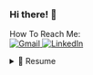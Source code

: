### Hi there! 👋 

How To Reach Me: <br>
<a href="mailto:teresamei935@gmail.com"> <img alt="Gmail" src="https://img.shields.io/badge/Gmail-D14836?style=for-the-badge&logo=gmail&logoColor=white" /> </a>
<a href="https://www.linkedin.com/in/teresa-mei-b90364215/"><img alt="LinkedIn" src="https://img.shields.io/badge/linkedin%20-%230077B5.svg?&style=for-the-badge&logo=linkedin&logoColor=white"/></a>

<details>
  <summary>📃 Resume</summary>
  
## Education
- 📖 **Computer Science Major, Entrepreneurship and Innovation Minor**\
📆 2019 - 2023\
📍 **University of the San Francisco** - San Francisco, California\
🎓 Summa Cum Laude 

## Experience
- 📖 **DubPrime(TechStars '24) - Intern**\
📆 AUG 2024 - OCT 2024\
• Collaborated with stakeholders to ensure the technology aligns with company values\
• Researched and developed strategies for integrating explainable and inclusive AI

- 📖 **USF - Programming Language Paradigms Teaching Assistant**\
📆 JAN 2022 - MAY 2022\
• Analyzed course material to create a teaching plan for office hours\
• Held office hours to answer students’ questions & provided guidance on course material\
• Reviewed/graded weekly assignments & provided constructive feedback in a timely manner

- 📖 **Kinokuniya Bookstore/Maido Stationery**\
📆 JUL 2021 - CURRENT\
• Developed and grew brand identity by curating products and building & nurturing relationships\
• Designed and created spreadsheets to visualize and understand sales performance\
• Held successful pop-up events that also generated new wholesale partnerships\
• My product guidance contributed 30-35% of annual sales revenue

## Relevant Projects
- 📖 **Single-Cycle Processor**\
📆 SPRING 2023\
• Implemented a single-cycle processor for a subset of the RISC-V instruction set architecture in Digital\
• Built a control unit that decodes machine code instructions and generates control signals\
• Developed spreadsheet-based methodology to associate instruction word input and control outputs\

- 📖 **Ryukyu Two**\
📆 FALL 2022\
• Ported the original Ryukyu arcade game to the web to make it more accessible to a global audience
• Implemented a timer and cancel/undo feature for the game using P5
• Coordinated communication between sponsor and team members

- 📖 **Web Crawler**\
📆 SPRING 2021\
• Implemented a multithreaded web crawler in Java
• Incorporated third-party Java libraries to stem words
• Took part in code reviews and implemented feedback in order to focus on code quality

</details>





